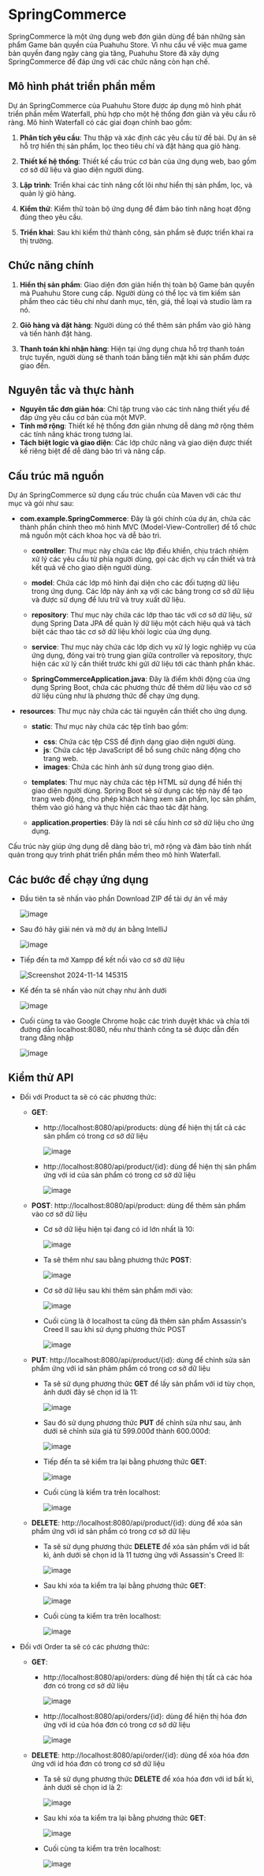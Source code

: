 # SpringCommerce

SpringCommerce là một ứng dụng web đơn giản dùng để bán những sản phẩm Game bản quyền của Puahuhu Store. Vì nhu cầu về việc mua game bản quyền đang ngày càng gia tăng, Puahuhu Store đã xây dựng SpringCommerce để đáp ứng với các chức năng còn hạn chế.

## Mô hình phát triển phần mềm

Dự án SpringCommerce của Puahuhu Store được áp dụng mô hình phát triển phần mềm Waterfall, phù hợp cho một hệ thống đơn giản và yêu cầu rõ ràng. Mô hình Waterfall có các giai đoạn chính bao gồm:

1. **Phân tích yêu cầu**: Thu thập và xác định các yêu cầu từ đề bài. Dự án sẽ hỗ trợ hiển thị sản phẩm, lọc theo tiêu chí và đặt hàng qua giỏ hàng.
   
2. **Thiết kế hệ thống**: Thiết kế cấu trúc cơ bản của ứng dụng web, bao gồm cơ sở dữ liệu và giao diện người dùng.

3. **Lập trình**: Triển khai các tính năng cốt lõi như hiển thị sản phẩm, lọc, và quản lý giỏ hàng.

4. **Kiểm thử**: Kiểm thử toàn bộ ứng dụng để đảm bảo tính năng hoạt động đúng theo yêu cầu.

5. **Triển khai**: Sau khi kiểm thử thành công, sản phẩm sẽ được triển khai ra thị trường.

## Chức năng chính

1. **Hiển thị sản phẩm**: Giao diện đơn giản hiển thị toàn bộ Game bản quyền mà Puahuhu Store cung cấp. Người dùng có thể lọc và tìm kiếm sản phẩm theo các tiêu chí như danh mục, tên, giá, thể loại và studio làm ra nó.

2. **Giỏ hàng và đặt hàng**: Người dùng có thể thêm sản phẩm vào giỏ hàng và tiến hành đặt hàng.

3. **Thanh toán khi nhận hàng**: Hiện tại ứng dụng chưa hỗ trợ thanh toán trực tuyến, người dùng sẽ thanh toán bằng tiền mặt khi sản phẩm được giao đến.

## Nguyên tắc và thực hành

- **Nguyên tắc đơn giản hóa**: Chỉ tập trung vào các tính năng thiết yếu để đáp ứng yêu cầu cơ bản của một MVP.
- **Tính mở rộng**: Thiết kế hệ thống đơn giản nhưng dễ dàng mở rộng thêm các tính năng khác trong tương lai.
- **Tách biệt logic và giao diện**: Các lớp chức năng và giao diện được thiết kế riêng biệt để dễ dàng bảo trì và nâng cấp.

## Cấu trúc mã nguồn

Dự án SpringCommerce sử dụng cấu trúc chuẩn của Maven với các thư mục và gói như sau:

- **com.example.SpringCommerce**: Đây là gói chính của dự án, chứa các thành phần chính theo mô hình MVC (Model-View-Controller) để tổ chức mã nguồn một cách khoa học và dễ bảo trì.

  - **controller**: Thư mục này chứa các lớp điều khiển, chịu trách nhiệm xử lý các yêu cầu từ phía người dùng, gọi các dịch vụ cần thiết và trả kết quả về cho giao diện người dùng.

  - **model**: Chứa các lớp mô hình đại diện cho các đối tượng dữ liệu trong ứng dụng. Các lớp này ánh xạ với các bảng trong cơ sở dữ liệu và được sử dụng để lưu trữ và truy xuất dữ liệu.

  - **repository**: Thư mục này chứa các lớp thao tác với cơ sở dữ liệu, sử dụng Spring Data JPA để quản lý dữ liệu một cách hiệu quả và tách biệt các thao tác cơ sở dữ liệu khỏi logic của ứng dụng.

  - **service**: Thư mục này chứa các lớp dịch vụ xử lý logic nghiệp vụ của ứng dụng, đóng vai trò trung gian giữa controller và repository, thực hiện các xử lý cần thiết trước khi gửi dữ liệu tới các thành phần khác.

  - **SpringCommerceApplication.java**: Đây là điểm khởi động của ứng dụng Spring Boot, chứa các phương thức để thêm dữ liệu vào cơ sở dữ liệu cũng như là phương thức để chạy ứng dụng.

- **resources**: Thư mục này chứa các tài nguyên cần thiết cho ứng dụng.

  - **static**: Thư mục này chứa các tệp tĩnh bao gồm:
    - **css**: Chứa các tệp CSS để định dạng giao diện người dùng.
    - **js**: Chứa các tệp JavaScript để bổ sung chức năng động cho trang web.
    - **images**: Chứa các hình ảnh sử dụng trong giao diện.

  - **templates**: Thư mục này chứa các tệp HTML sử dụng để hiển thị giao diện người dùng. Spring Boot sẽ sử dụng các tệp này để tạo trang web động, cho phép khách hàng xem sản phẩm, lọc sản phẩm, thêm vào giỏ hàng và thực hiện các thao tác đặt hàng.
 
  - **application.properties**: Đây là nơi sẽ cấu hình cơ sở dữ liệu cho ứng dụng.

Cấu trúc này giúp ứng dụng dễ dàng bảo trì, mở rộng và đảm bảo tính nhất quán trong quy trình phát triển phần mềm theo mô hình Waterfall.

## Các bước để chạy ứng dụng

- Đầu tiên ta sẽ nhấn vào phần Download ZIP để tải dự án về máy
  
     ![image](https://github.com/user-attachments/assets/da6e284a-6bd1-45d9-8382-e6fa2a4bf4f8)

- Sau đó hãy giải nén và mở dự án bằng IntelliJ

     ![image](https://github.com/user-attachments/assets/33f618c4-b291-4c8f-8139-934953b82edb)

- Tiếp đến ta mở Xampp để kết nối vào cơ sở dữ liệu
  
     ![Screenshot 2024-11-14 145315](https://github.com/user-attachments/assets/14e453bf-6268-4d7d-be6f-97fe03e9c21b)

- Kế đến ta sẽ nhấn vào nút chạy như ảnh dưới

     ![image](https://github.com/user-attachments/assets/ec6ca7a3-8005-4cf5-82b8-c6c37c11ba65)

- Cuối cùng ta vào Google Chrome hoặc các trình duyệt khác và chỉa tới đường dẫn localhost:8080, nếu như thành công ta sẽ được dẫn đến trang đăng nhập

     ![image](https://github.com/user-attachments/assets/8d443c05-51ae-4b87-8eb4-f1f3d21f8499)

## Kiểm thử API

- Đối với Product ta sẽ có các phương thức:
  
   - **GET**:
     
      - http://localhost:8080/api/products: dùng để hiện thị tất cả các sản phẩm có trong cơ sở dữ liệu

         ![image](https://github.com/user-attachments/assets/fb416c31-f115-4b0b-918f-106c977a7cd8)

      - http://localhost:8080/api/product/{id}: dùng để hiện thị sản phẩm ứng với id của sản phẩm có trong cơ sở dữ liệu

         ![image](https://github.com/user-attachments/assets/d495f96f-f85f-4480-b784-8bf620ae0bb4)

   - **POST**: http://localhost:8080/api/product: dùng để thêm sản phẩm vào cơ sở dữ liệu
 
      - Cơ sở dữ liệu hiện tại đang có id lớn nhất là 10:
    
        ![image](https://github.com/user-attachments/assets/933c7042-534c-4460-a1ff-296fb807b02d)
          
      - Ta sẽ thêm như sau bằng phương thức **POST**:
    
        ![image](https://github.com/user-attachments/assets/74b91001-8087-4463-a492-9df8b86e5551)

      - Cơ sở dữ liệu sau khi thêm sản phẩm mới vào:
    
        ![image](https://github.com/user-attachments/assets/1f715aac-1129-44af-84be-90da22dcd625)

     - Cuối cùng là ở localhost ta cũng đã thêm sản phẩm Assassin's Creed II sau khi sử dụng phương thức POST

        ![image](https://github.com/user-attachments/assets/a4cc77ea-c00e-4e4a-85e0-0f2cc7d35cd1)

   - **PUT**: http://localhost:8080/api/product/{id}: dùng để chỉnh sửa sản phẩm ứng với id sản phảm phẩm có trong cơ sở dữ liệu

      - Ta sẽ sử dụng phương thức **GET** để lấy sản phẩm với id tùy chọn, ảnh dưới đây sẽ chọn id là 11:
    
        ![image](https://github.com/user-attachments/assets/75c3b02a-86c4-4d39-8f99-985aa278d707)

      - Sau đó sử dụng phương thức **PUT** để chỉnh sửa như sau, ảnh dưới sẽ chỉnh sửa giá từ 599.000đ thành 600.000đ:
    
        ![image](https://github.com/user-attachments/assets/19654a42-7217-4c84-a2bb-e19134399e69)

      - Tiếp đến ta sẽ kiểm tra lại bằng phương thức **GET**:
    
        ![image](https://github.com/user-attachments/assets/b9fc8b2f-199e-4e68-b2e7-750630818ffc)

      - Cuối cùng là kiểm tra trên localhost:
    
        ![image](https://github.com/user-attachments/assets/f023e086-bd62-4378-bd97-c297a1641f48)

   - **DELETE**: http://localhost:8080/api/product/{id}: dùng để xóa sản phẩm ứng với id sản phẩm có trong cơ sở dữ liệu
 
      - Ta sẽ sử dụng phương thức **DELETE** để xóa sản phẩm với id bất kì, ảnh dưới sẽ chọn id là 11 tương ứng với Assassin's Creed II:
    
        ![image](https://github.com/user-attachments/assets/d1f724c1-75d1-4ef9-bd54-fd979d5f28ef)

      - Sau khi xóa ta kiểm tra lại bằng phương thức **GET**:
    
        ![image](https://github.com/user-attachments/assets/4905e514-5eec-4aeb-a993-72c911d777cb)

      - Cuối cùng ta kiểm tra trên localhost:
    
        ![image](https://github.com/user-attachments/assets/dafbf096-eb45-48e9-8f41-5596d256aa05)

- Đối với Order ta sẽ có các phương thức:
  
   - **GET**:
 
     - http://localhost:8080/api/orders: dùng để hiện thị tất cả các hóa đơn có trong cơ sở dữ liệu

         ![image](https://github.com/user-attachments/assets/1fb67824-df1c-4bbb-bb6a-7d4519ea5584)

      - http://localhost:8080/api/orders/{id}: dùng để hiện thị hóa đơn ứng với id của hóa đơn có trong cơ sở dữ liệu

         ![image](https://github.com/user-attachments/assets/59bee0ae-48cf-4d94-9215-baf2d6c2162f)

   - **DELETE**: http://localhost:8080/api/order/{id}: dùng để xóa hóa đơn ứng với id hóa đơn có trong cơ sở dữ liệu
 
      - Ta sẽ sử dụng phương thức **DELETE** để xóa hóa đơn với id bất kì, ảnh dưới sẽ chọn id là 2:
 
        ![image](https://github.com/user-attachments/assets/2a9320d9-2f01-42a1-aded-831c48135a0a)

      - Sau khi xóa ta kiểm tra lại bằng phương thức **GET**:
    
        ![image](https://github.com/user-attachments/assets/676e064b-dfbc-47f6-95fa-99465e5cebb7)

      - Cuối cùng ta kiểm tra trên localhost:
    
        ![image](https://github.com/user-attachments/assets/12b5f591-6d46-4604-a5b8-a73b8118670f)
